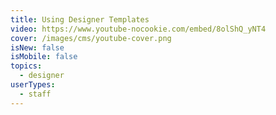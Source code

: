 ```yaml
---
title: Using Designer Templates
video: https://www.youtube-nocookie.com/embed/8olShQ_yNT4
cover: /images/cms/youtube-cover.png
isNew: false
isMobile: false
topics:
  - designer
userTypes:
  - staff
---
```


